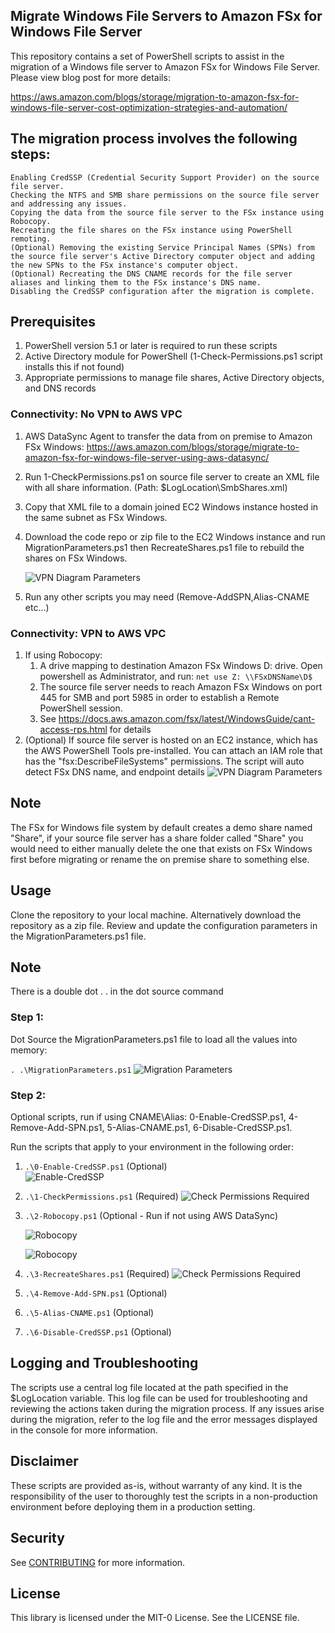 ## Migrate Windows File Servers to Amazon FSx for Windows File Server

This repository contains a set of PowerShell scripts to assist in the migration of a Windows file server to Amazon FSx for Windows File Server.
Please view blog post for more details:

https://aws.amazon.com/blogs/storage/migration-to-amazon-fsx-for-windows-file-server-cost-optimization-strategies-and-automation/

## The migration process involves the following steps:

    Enabling CredSSP (Credential Security Support Provider) on the source file server.
    Checking the NTFS and SMB share permissions on the source file server and addressing any issues.
    Copying the data from the source file server to the FSx instance using Robocopy.
    Recreating the file shares on the FSx instance using PowerShell remoting.
    (Optional) Removing the existing Service Principal Names (SPNs) from the source file server's Active Directory computer object and adding the new SPNs to the FSx instance's computer object.
    (Optional) Recreating the DNS CNAME records for the file server aliases and linking them to the FSx instance's DNS name.
    Disabling the CredSSP configuration after the migration is complete.

## Prerequisites

1. PowerShell version 5.1 or later is required to run these scripts
1. Active Directory module for PowerShell (1-Check-Permissions.ps1 script installs this if not found)
1. Appropriate permissions to manage file shares, Active Directory objects, and DNS records
   
### Connectivity: No VPN to AWS VPC
   
1. AWS DataSync Agent to transfer the data from on premise to Amazon FSx Windows: https://aws.amazon.com/blogs/storage/migrate-to-amazon-fsx-for-windows-file-server-using-aws-datasync/
2. Run 1-CheckPermissions.ps1 on source file server to create an XML file with all share information. (Path: $LogLocation\SmbShares.xml)
3. Copy that XML file to a domain joined EC2 Windows instance hosted in the same subnet as FSx Windows.
4. Download the code repo or zip file to the EC2 Windows instance and run MigrationParameters.ps1 then RecreateShares.ps1 file to rebuild the shares on FSx Windows.

    ![VPN Diagram Parameters](./img/NoVPN.png)

6. Run any other scripts you may need (Remove-AddSPN,Alias-CNAME etc...)

### Connectivity: VPN to AWS VPC

1. If using Robocopy: 
    1. A drive mapping to destination Amazon FSx Windows D: drive. Open powershell as Administrator, and run: `net use Z: \\FSxDNSName\D$`  
    1. The source file server needs to reach Amazon FSx Windows on port 445 for SMB and port 5985 in order to establish a Remote PowerShell session.
    1. See https://docs.aws.amazon.com/fsx/latest/WindowsGuide/cant-access-rps.html for details
1. (Optional) If source file server is hosted on an EC2 instance, which has the AWS PowerShell Tools pre-installed. You can attach an IAM role that has the "fsx:DescribeFileSystems" permissions. The script will auto detect FSx DNS name, and endpoint details
   ![VPN Diagram Parameters](./img/VPN.png)

## Note

The FSx for Windows file system by default creates a demo share named "Share", if your source file server has a share folder called "Share" you would need to either manually delete the one that exists on FSx Windows first before migrating or rename the on premise share to something else.

## Usage

Clone the repository to your local machine. Alternatively download the repository as a zip file.
Review and update the configuration parameters in the MigrationParameters.ps1 file.

## Note

There is a double dot . . in the dot source command

### Step 1:
Dot Source the MigrationParameters.ps1 file to load all the values into memory:

` . .\MigrationParameters.ps1 `
    ![Migration Parameters](./img/MigrationParameters.png)

### Step 2:

Optional scripts, run if using CNAME\Alias: 0-Enable-CredSSP.ps1, 4-Remove-Add-SPN.ps1, 5-Alias-CNAME.ps1, 6-Disable-CredSSP.ps1. 

Run the scripts that apply to your environment in the following order:
 
    
1. ` .\0-Enable-CredSSP.ps1 ` (Optional)      
    ![Enable-CredSSP](./img/Enable-CredSSP.png)

1. ` .\1-CheckPermissions.ps1 ` (Required)
    ![Check Permissions Required](./img/CheckPermissions.png)

1. ` .\2-Robocopy.ps1 ` (Optional - Run if not using AWS DataSync)

    ![Robocopy](./img/RoboCopy1.png)

    ![Robocopy](./img/RoboCopy2.png)

1. ` .\3-RecreateShares.ps1 ` (Required)
    ![Check Permissions Required](./img/RecreateShares.png)
1. ` .\4-Remove-Add-SPN.ps1 ` (Optional)
1. ` .\5-Alias-CNAME.ps1 ` (Optional)
1. ` .\6-Disable-CredSSP.ps1 ` (Optional)

## Logging and Troubleshooting

The scripts use a central log file located at the path specified in the $LogLocation variable. This log file can be used for troubleshooting and reviewing the actions taken during the migration process.
If any issues arise during the migration, refer to the log file and the error messages displayed in the console for more information.

## Disclaimer

These scripts are provided as-is, without warranty of any kind. It is the responsibility of the user to thoroughly test the scripts in a non-production environment before deploying them in a production setting.

## Security

See [CONTRIBUTING](CONTRIBUTING.md#security-issue-notifications) for more information.

## License

This library is licensed under the MIT-0 License. See the LICENSE file.
